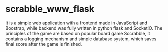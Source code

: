 # scrabble_www_flask
It is a simple web application with a frontend made in JavaScript and Boostrap, while backend was fully written in python flask and SocketIO. The principles of the game are based on popular board game Sccrabble, it contains a logging mechanism and simple database system, which saves final score after the game is finished.
